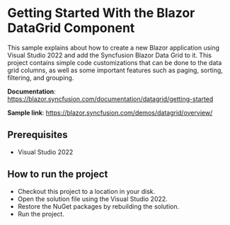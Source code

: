 # Getting Started With the Blazor DataGrid Component

This sample explains about how to create a new Blazor application using Visual Studio 2022 and add the Syncfusion Blazor Data Grid to it. This project contains simple code customizations that can be done to the data grid columns, as well as some important features such as paging, sorting, filtering, and grouping.

**Documentation**: https://blazor.syncfusion.com/documentation/datagrid/getting-started

**Sample link**: https://blazor.syncfusion.com/demos/datagrid/overview/
 
## Prerequisites

* Visual Studio 2022

## How to run the project

* Checkout this project to a location in your disk.
* Open the solution file using the Visual Studio 2022.
* Restore the NuGet packages by rebuilding the solution.
* Run the project.